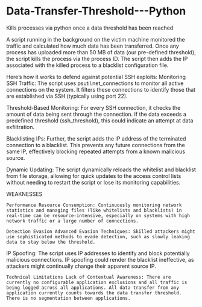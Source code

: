# Data-Transfer-Threshold---Python

Kills processes via python once a data threshold has been reached

A script running in the background on the victim machine monitored the traffic and calculated how much data has been transferred. Once any process has uploaded more than 50 MB of data (our pre-defined threshold), the script kills the process via the process ID. The script then adds the IP associated with the killed process to a blacklist configuration file.

Here’s how it works to defend against potential SSH exploits: Monitoring SSH Traffic: The script uses psutil.net_connections to monitor all active connections on the system. It filters these connections to identify those that are established via SSH (typically using port 22).

Threshold-Based Monitoring: For every SSH connection, it checks the amount of data being sent through the connection. If the data exceeds a predefined threshold (ssh_threshold), this could indicate an attempt at data exfiltration.

Blacklisting IPs: Further, the script adds the IP address of the terminated connection to a blacklist. This prevents any future connections from the same IP, effectively blocking repeated attempts from a known malicious source.

Dynamic Updating: The script dynamically reloads the whitelist and blacklist from file storage, allowing for quick updates to the access control lists without needing to restart the script or lose its monitoring capabilities.

WEAKNESSES

    Performance Resource Consumption: Continuously monitoring network statistics and managing files (like whitelists and blacklists) in real-time can be resource-intensive, especially on systems with high network traffic or a large number of connections.

    Detection Evasion Advanced Evasion Techniques: Skilled attackers might use sophisticated methods to evade detection, such as slowly leaking data to stay below the threshold.

IP Spoofing: The script uses IP addresses to identify and block potentially malicious connections. IP spoofing could render the blacklist ineffective, as attackers might continually change their apparent source IP.

    Technical Limitations Lack of Contextual Awareness: There are currently no configurable application exclusions and all traffic is being logged across all applications. All data transfer from any application currently counts towards the data transfer threshold. There is no segmentation between applications.

